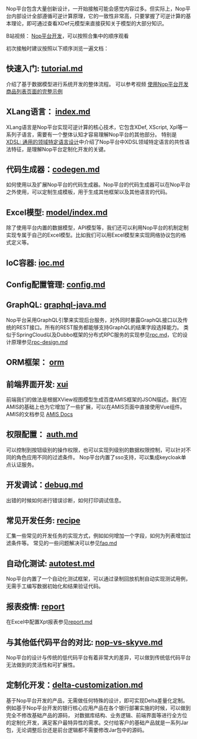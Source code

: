 Nop平台包含大量创新设计，一开始接触可能会感觉内容过多。但实际上，Nop平台内部设计全部遵循可逆计算原理，它的一致性非常高，只要掌握了可逆计算的基本理论，即可通过查看XDef元模型来直接获知关于模型的大部分知识。

B站视频： [Nop平台开发](https://www.bilibili.com/video/BV1u84y1w7kX/)，可以按照合集中的顺序观看

初次接触时建议按照以下顺序浏览一遍文档：

## 快速入门: [tutorial.md](tutorial/tutorial.md)

介绍了基于数据模型进行系统开发的整体流程。
可以参考视频 [使用Nop平台开发商品列表页面的完整示例](https://www.bilibili.com/video/BV1384y1g78L/)

## XLang语言： [index.md](dev-guide/xlang/index.md)

XLang语言是Nop平台实现可逆计算的核心技术，它包含XDef, XScript, Xpl等一系列子语言，需要有一个整体认知才容易理解Nop平台的其他部分。
特别是 [XDSL: 通用的领域特定语言设计](dev-guide/xlang/xdsl.md)中介绍了Nop平台中XDSL领域特定语言的共性语法特征，是理解Nop平台定制化开发的关键。

## 代码生成器：[codegen.md](dev-guide/codegen.md)

如何使用以及扩展Nop平台的代码生成器。Nop平台的代码生成器可以在Nop平台之外使用，可以定制生成模板，用于生成其他框架以及其他语言的代码。

## Excel模型: [model/index.md](dev-guide/model/index.md)
除了使用平台内置的数据模型，API模型等，我们还可以利用Nop平台的机制定制实现专属于自己的Excel模型。比如我们可以用Excel模型来实现网络协议包的格式定义等。

## IoC容器: [ioc.md](dev-guide/ioc.md)

## Config配置管理: [config.md](dev-guide/config.md)

## GraphQL: [graphql-java.md](dev-guide/graphql/graphql-java.md)

Nop平台采用GraphQL引擎来实现后台服务，对外同时暴露GraphQL接口以及传统的REST接口。所有的REST服务都能够支持GraphQL的结果字段选择能力。
类似于SpringCloud以及Dubbo框架的分布式RPC服务的实现参见[rpc.md](dev-guide/microservice/rpc.md)，它的设计原理参见[rpc-design.md](dev-guide/microservice/rpc-design.md)

## ORM框架： [orm](dev-guide/orm/index.md)

## 前端界面开发: [xui](dev-guide/xui/index.md)
前端我们的做法是根据XView视图模型生成百度AMIS框架的JSON描述。我们在AMIS的基础上也为它增加了一些扩展，可以在AMIS页面中直接使用Vue组件。
AMIS的文档参见 [AMIS Docs](https://aisuda.bce.baidu.com/amis/zh-CN/docs/index)

## 权限配置： [auth.md](dev-guide/auth/auth.md)
可以控制到按钮级别的操作权限，也可以实现列级别的数据权限控制，可以针对不同的角色应用不同的过滤条件。
Nop平台内置了sso支持，可以集成keycloak单点认证服务。

## 开发调试：[debug.md](dev-guide/debug.md)

出错的时候如何进行错误诊断，如何打印调试信息。

## 常见开发任务: [recipe](dev-guide/recipe/index.md)
汇集一些常见的开发任务的实现方式，例如如何增加一个字段，如何为列表增加过滤条件等。
常见的一些问题解决可以参见[faq.md](faq/faq.md)

## 自动化测试: [autotest.md](dev-guide/autotest.md)
Nop平台内置了一个自动化测试框架，可以通过录制回放机制自动实现测试用例，无需手工编写数据初始化和结果验证代码。

## 报表疫情: [report](dev-guide/report/index.md)
在Excel中配置Xpt报表参见[report.md](user-guide/report.md)

## 与其他低代码平台的对比: [nop-vs-skyve.md](compare/nop-vs-skyve.md)
Nop平台的设计与传统的低代码平台有着非常大的差异，可以做到传统低代码平台无法做到的灵活性和可扩展性。

## 定制化开发：[delta-customization.md](dev-guide/delta/delta-customization.md)
基于Nop平台开发的产品，无需做任何特殊的设计，即可实现Delta差量化定制。例如基于Nop平台开发的银行核心应用产品在各个银行部署实施的时候，可以做到完全不修改基础产品的源码，
对数据库结构、业务逻辑、前端界面等进行全方位的定制化开发，满足客户最特异性的需求。交付给客户的基础产品就是一系列Jar包，无论调整后台还是前台逻辑都不需要修改Jar包中的源码。


